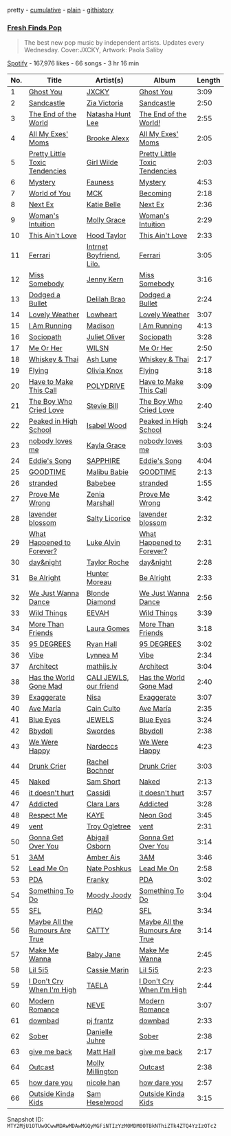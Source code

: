 pretty - [cumulative](/playlists/cumulative/37i9dQZF1DX3u9TSHqpdJC.md) - [plain](/playlists/plain/37i9dQZF1DX3u9TSHqpdJC) - [githistory](https://github.githistory.xyz/mackorone/spotify-playlist-archive/blob/main/playlists/plain/37i9dQZF1DX3u9TSHqpdJC)

### [Fresh Finds Pop](https://open.spotify.com/playlist/37i9dQZF1DX3u9TSHqpdJC)

> The best new pop music by independent artists\. Updates every Wednesday\. Cover:JXCKY, Artwork: Paola Saliby

[Spotify](https://open.spotify.com/user/spotify) - 167,976 likes - 66 songs - 3 hr 16 min

| No. | Title | Artist(s) | Album | Length |
|---|---|---|---|---|
| 1 | [Ghost You](https://open.spotify.com/track/7pDhnvTXaAdsvpytclWlZh) | [JXCKY](https://open.spotify.com/artist/6BaMvb4XicSCtYWqjXw3hV) | [Ghost You](https://open.spotify.com/album/0OUBOSEeADHrbzedRIaWCC) | 3:09 |
| 2 | [Sandcastle](https://open.spotify.com/track/0aoQatLl8N7NtLr1YPSu91) | [Zia Victoria](https://open.spotify.com/artist/2nbcrlus9x9MaFzxi8nhNE) | [Sandcastle](https://open.spotify.com/album/3zRFYJfZzLlYKICALX1kyS) | 2:50 |
| 3 | [The End of the World](https://open.spotify.com/track/0sPiprJhzkw97wt1bXxlMm) | [Natasha Hunt Lee](https://open.spotify.com/artist/6Yi69bUzuXBHyE4aWaJyRQ) | [The End of the World!](https://open.spotify.com/album/2sOAJgVkXTyNVMiz6JfwVO) | 2:55 |
| 4 | [All My Exes' Moms](https://open.spotify.com/track/3ikuDKc66w7CH9hRgc2KfX) | [Brooke Alexx](https://open.spotify.com/artist/76OGIUhWyFyKOvhRuueDa7) | [All My Exes' Moms](https://open.spotify.com/album/7D78EyeNCsv7f8fAlYLrvx) | 2:05 |
| 5 | [Pretty Little Toxic Tendencies](https://open.spotify.com/track/5DBs9x5yBOZb7LsurZM9aB) | [Girl Wilde](https://open.spotify.com/artist/3mXtJbEuxKBrOFSKIP16t2) | [Pretty Little Toxic Tendencies](https://open.spotify.com/album/5Ki8DtzEg2JqQYcchDfuNT) | 2:03 |
| 6 | [Mystery](https://open.spotify.com/track/3rxIROTLXUjdj2xp41MBCt) | [Fauness](https://open.spotify.com/artist/14nslvWjmuHwa9mEG4gGip) | [Mystery](https://open.spotify.com/album/6BJKDMnroir6WccEoib30h) | 4:53 |
| 7 | [World of You](https://open.spotify.com/track/3bQzbPfA6SB4hxtkSEvLBm) | [MCK](https://open.spotify.com/artist/4gTs9iz3O0hzMwY2U2XKS7) | [Becoming](https://open.spotify.com/album/6IfhqxXa9LGW6upcbBkzzV) | 2:18 |
| 8 | [Next Ex](https://open.spotify.com/track/5EWfxatg6wrWvNGvjsfpvb) | [Katie Belle](https://open.spotify.com/artist/7HLN8q74hfXmbPl1uMG6Uz) | [Next Ex](https://open.spotify.com/album/7H8mRQ7pwL5cSTsajNaMYX) | 2:36 |
| 9 | [Woman's Intuition](https://open.spotify.com/track/5ob35mzMNNo72Zy4XkMw3a) | [Molly Grace](https://open.spotify.com/artist/21rtlXPLkzcyDnYycn4QXH) | [Woman's Intuition](https://open.spotify.com/album/57Dbljkv1NHd9PHGWhWQmh) | 2:29 |
| 10 | [This Ain't Love](https://open.spotify.com/track/0IczCbpywu1KpAh7w4QrPc) | [Hood Taylor](https://open.spotify.com/artist/4hDzxvAmdmSeCLFwZN2Anb) | [This Ain't Love](https://open.spotify.com/album/5LO7BclebYOb4yoyNBddKf) | 2:33 |
| 11 | [Ferrari](https://open.spotify.com/track/4VPC5p5QqRMyJV4wH2lA3V) | [Intrnet Boyfriend](https://open.spotify.com/artist/1GCiZ9cSa7qDaCucd0YGpS), [Lilo.](https://open.spotify.com/artist/3PMhs64xe6htFc6SGP7jZs) | [Ferrari](https://open.spotify.com/album/0JPbpjIxyJ8NtEei75dvzf) | 3:05 |
| 12 | [Miss Somebody](https://open.spotify.com/track/0KTfW2MwKtO3kS2rIVQYXZ) | [Jenny Kern](https://open.spotify.com/artist/4SuBL2GsDPfdX1oeOUDvA0) | [Miss Somebody](https://open.spotify.com/album/1LiWDWUVFo3b9SqpsbpcoU) | 3:16 |
| 13 | [Dodged a Bullet](https://open.spotify.com/track/75o1btgNJlFm629CY6xuop) | [Delilah Brao](https://open.spotify.com/artist/5dWRkpyqnoYDNouN02NDdk) | [Dodged a Bullet](https://open.spotify.com/album/4VomBfdaxV9UshwgYqokXs) | 2:24 |
| 14 | [Lovely Weather](https://open.spotify.com/track/0bSsno2oGtfZZHSnuLZsGl) | [Lowheart](https://open.spotify.com/artist/6z9ujG6FHp0LnqmcXk586c) | [Lovely Weather](https://open.spotify.com/album/4H486vjhzhdNFu7cRWw7Ay) | 3:07 |
| 15 | [I Am Running](https://open.spotify.com/track/18aClaeCzkxIUiB82eM5jo) | [Madison](https://open.spotify.com/artist/2QsEueA30koO3IDvTgrQD2) | [I Am Running](https://open.spotify.com/album/2zSGPMJbVh6jwk1uGfMCpq) | 4:13 |
| 16 | [Sociopath](https://open.spotify.com/track/6CpFDHNMRiPk47pQeQIb0B) | [Juliet Oliver](https://open.spotify.com/artist/1QLoDhTcjhHU3EpKDVVUv0) | [Sociopath](https://open.spotify.com/album/0COrBjpdJ0RPKnXdjkuVFF) | 3:28 |
| 17 | [Me Or Her](https://open.spotify.com/track/4ZJBr569wzQGM8JJhpLqms) | [WILSN](https://open.spotify.com/artist/2ymjQZjPQe0pziQ67Y8Ncr) | [Me Or Her](https://open.spotify.com/album/4NoRqooBul0OF8yCFA6mKJ) | 2:50 |
| 18 | [Whiskey & Thai](https://open.spotify.com/track/6soYtKsgtr8aZVhoyMhPqa) | [Ash Lune](https://open.spotify.com/artist/4qGkfdK3YS6jr5oIQ0AkQI) | [Whiskey & Thai](https://open.spotify.com/album/5pfKq5Jp7n9fgLQCnXeEeJ) | 2:17 |
| 19 | [Flying](https://open.spotify.com/track/28IEay5ppQw0PtZiBAkfUK) | [Olivia Knox](https://open.spotify.com/artist/6nR3bxU4P6KV6678GbfhLk) | [Flying](https://open.spotify.com/album/6MAUGRgUwKMzw55LI6JXcQ) | 3:18 |
| 20 | [Have to Make This Call](https://open.spotify.com/track/0xLt7Ropr3G708NYIITbdq) | [POLYDRIVE](https://open.spotify.com/artist/5ZAVkQWCY01N5wj1Zfyo8k) | [Have to Make This Call](https://open.spotify.com/album/6UO7qrYhrPJtahX83LwxkJ) | 3:09 |
| 21 | [The Boy Who Cried Love](https://open.spotify.com/track/2NTX4lpTcfl4BnzzX0EHXv) | [Stevie Bill](https://open.spotify.com/artist/72TRHiF9vPzDe78D4PmHWv) | [The Boy Who Cried Love](https://open.spotify.com/album/4vfxI4Ev5DxHEGHVk2I1ZJ) | 2:40 |
| 22 | [Peaked in High School](https://open.spotify.com/track/0iuo9ILD4Wc17e3fytZxS7) | [Isabel Wood](https://open.spotify.com/artist/7Lk61C1D1ZVyyMOLsCqYBO) | [Peaked in High School](https://open.spotify.com/album/0KVApYeZKlPebizwZOxt9m) | 3:24 |
| 23 | [nobody loves me](https://open.spotify.com/track/3hPtLdxyDpXuXPzX4IMB1o) | [Kayla Grace](https://open.spotify.com/artist/12dfSc1rVtEea2qMe38v3T) | [nobody loves me](https://open.spotify.com/album/7JljDQSHufuK9PQ7pEsow9) | 3:03 |
| 24 | [Eddie's Song](https://open.spotify.com/track/6mO9n6CncvYtIcfWjFKsYH) | [SAPPHIRE](https://open.spotify.com/artist/3lszNiPaTVlTlfsGuLgX9J) | [Eddie's Song](https://open.spotify.com/album/6odEvXlFaV0iTFED7Utu3b) | 4:04 |
| 25 | [GOODTIME](https://open.spotify.com/track/0e0IxBXAVjgKoqnTLrxNL3) | [Malibu Babie](https://open.spotify.com/artist/30BzssruVp26rt8bIe6LcZ) | [GOODTIME](https://open.spotify.com/album/7jGQpd0KmBcLJ0iCw2C7VP) | 2:13 |
| 26 | [stranded](https://open.spotify.com/track/4bj5OxJnVgVjwwdtseC107) | [Babebee](https://open.spotify.com/artist/719aYkabpmAmY7DAQamb8h) | [stranded](https://open.spotify.com/album/4raW0vvACtOtLr7yS8SHBw) | 1:55 |
| 27 | [Prove Me Wrong](https://open.spotify.com/track/6KPeO8qQW8pspEUFRZIlcn) | [Zenia Marshall](https://open.spotify.com/artist/4HlESG7NB6TG0XWygNOXtu) | [Prove Me Wrong](https://open.spotify.com/album/53TzirikVEadE7olXyhihD) | 3:42 |
| 28 | [lavender blossom](https://open.spotify.com/track/5504ozM505NGOFiLPSvijC) | [Salty Licorice](https://open.spotify.com/artist/6ipya2KPF19iwpylWPCHZs) | [lavender blossom](https://open.spotify.com/album/6PIOx12CeW8YKx4cKWz7t0) | 2:32 |
| 29 | [What Happened to Forever?](https://open.spotify.com/track/6ICGj9koDOkKXNda8lEpMH) | [Luke Alvin](https://open.spotify.com/artist/484n5top8RJk6NL3mGasDc) | [What Happened to Forever?](https://open.spotify.com/album/60xOgVSjEdjBG4rfZllE03) | 2:31 |
| 30 | [day&night](https://open.spotify.com/track/5ydXHGn98Gr9sW5YMKcEkj) | [Taylor Roche](https://open.spotify.com/artist/6YwDZ1txRytZuE9Zvx5Pl0) | [day&night](https://open.spotify.com/album/6Cs7wRAZ5t3ubnRVq9orLq) | 2:28 |
| 31 | [Be Alright](https://open.spotify.com/track/5bHg9IGNlg3kc9sBbgeASE) | [Hunter Moreau](https://open.spotify.com/artist/18E7vRs277FpAIZelUzoCQ) | [Be Alright](https://open.spotify.com/album/6pVIHOBTCcdujAJiFiPSct) | 2:33 |
| 32 | [We Just Wanna Dance](https://open.spotify.com/track/0YLQuErftRnJBXfBPbpnYk) | [Blonde Diamond](https://open.spotify.com/artist/0skYMbISqV2drnQbJopK8Y) | [We Just Wanna Dance](https://open.spotify.com/album/7raU4ZiegrZtpCQjXfL5xW) | 2:56 |
| 33 | [Wild Things](https://open.spotify.com/track/23IorJ28ZIRUI7VpKCaTSV) | [EEVAH](https://open.spotify.com/artist/3yJNIN3Ih9pFuG4cgfzCRL) | [Wild Things](https://open.spotify.com/album/1GgOyUSPYBz9682lLJWBWj) | 3:39 |
| 34 | [More Than Friends](https://open.spotify.com/track/7rGd1xAX5A7fz5NDhgIq6X) | [Laura Gomes](https://open.spotify.com/artist/4otLEIeqdTrM0mgj9oPobm) | [More Than Friends](https://open.spotify.com/album/4Gz11cvWtWUZSVfHhaYY9T) | 3:18 |
| 35 | [95 DEGREES](https://open.spotify.com/track/55BJoJzQuogFLeqihumlm9) | [Ryan Hall](https://open.spotify.com/artist/22bvUzi8MgkpSKBWGB2vTJ) | [95 DEGREES](https://open.spotify.com/album/3RyBiLA0PeYZvz8IGU5ffO) | 3:02 |
| 36 | [Vibe](https://open.spotify.com/track/3BV2uhqrUnHif4ZFI5l8Np) | [Lynnea M](https://open.spotify.com/artist/7J7EDOozhFLfRmCI0H8Ubm) | [Vibe](https://open.spotify.com/album/5lg6gTticE7LQBi3EFxXhA) | 2:34 |
| 37 | [Architect](https://open.spotify.com/track/4cshL9bJESsW1PlqPeBgTw) | [mathijs.iv](https://open.spotify.com/artist/1qtwdqUmc8Nnza2PcPSlSu) | [Architect](https://open.spotify.com/album/7JR4EkR8kGsQSpDm3xWh5k) | 3:04 |
| 38 | [Has the World Gone Mad](https://open.spotify.com/track/1Byb47TY2yNjZQri84hiop) | [CALI JEWLS](https://open.spotify.com/artist/0iDbrXm29WpIVqxhWaVzlH), [our friend](https://open.spotify.com/artist/3Wn5WSIecpmN1b6yl00d5O) | [Has the World Gone Mad](https://open.spotify.com/album/0Xbm0BSROIMNi2RhTNv0AG) | 2:40 |
| 39 | [Exaggerate](https://open.spotify.com/track/4hSIU2iqbqEjgBmRPxgwrp) | [Nisa](https://open.spotify.com/artist/3cf8QHwv8n1hNiiUaJBEeV) | [Exaggerate](https://open.spotify.com/album/49ep6v2LooAaZPa44bClBl) | 3:07 |
| 40 | [Ave María](https://open.spotify.com/track/3YfTTnfcAcDwjqp75gYjJL) | [Cain Culto](https://open.spotify.com/artist/7IFepbBZvGSOYFzTk5Shub) | [Ave María](https://open.spotify.com/album/0u8grY1vLnusOmAck30qn6) | 2:35 |
| 41 | [Blue Eyes](https://open.spotify.com/track/13LBez2L5eGKLuoWHyx8V2) | [JEWELS](https://open.spotify.com/artist/2puIo7Zz69PUcZbbQ5axLb) | [Blue Eyes](https://open.spotify.com/album/3wh2oQMi6XahXjqO9ERILp) | 3:24 |
| 42 | [Bbydoll](https://open.spotify.com/track/6icAGoPC9WT1yQYCm9llLb) | [Swordes](https://open.spotify.com/artist/7uMvaQWf3NvJ0sxnKhhWkb) | [Bbydoll](https://open.spotify.com/album/1TMq136QwGdMxvVN23MLOs) | 2:38 |
| 43 | [We Were Happy](https://open.spotify.com/track/76Yihe2lirW8tQyEL5z0lE) | [Nardeccs](https://open.spotify.com/artist/74nG9D3t3DVqtGjkCBc5cR) | [We Were Happy](https://open.spotify.com/album/3xVHRG63cyad5JznT2AxfJ) | 4:23 |
| 44 | [Drunk Crier](https://open.spotify.com/track/4wFg10eSPhxvxxJZUnYS2r) | [Rachel Bochner](https://open.spotify.com/artist/6AdwNKE3DsPrlNNCIzdZXz) | [Drunk Crier](https://open.spotify.com/album/2X0SwsSYdLgLwVQezibdyx) | 3:03 |
| 45 | [Naked](https://open.spotify.com/track/7bI5GpjLRkil6k42fuFfAH) | [Sam Short](https://open.spotify.com/artist/0lhNnj2stuzFCs8ihzu0mz) | [Naked](https://open.spotify.com/album/5ShHPBnTeucExVbL6ccqXj) | 2:13 |
| 46 | [it doesn't hurt](https://open.spotify.com/track/609iYIv9754sBYh3cytlqG) | [Cassidi](https://open.spotify.com/artist/3hHnYAexHQ3wYGYno6LArK) | [it doesn't hurt](https://open.spotify.com/album/4Nnfxnk72qDvZPWywrQYhK) | 3:57 |
| 47 | [Addicted](https://open.spotify.com/track/1R6PprhDIUmcbmobAihetx) | [Clara Lars](https://open.spotify.com/artist/49JmAjGLpf6BkXCvvLC2kY) | [Addicted](https://open.spotify.com/album/4xgOmTIBT7xg21lkBzUiMa) | 3:28 |
| 48 | [Respect Me](https://open.spotify.com/track/1wlOtAKANbQbCOqVrEWFfu) | [KAYE](https://open.spotify.com/artist/6xtWwGjr7pWga4C7xiG29M) | [Neon God](https://open.spotify.com/album/10zUxDI6PILPIufjzdniXy) | 3:45 |
| 49 | [vent](https://open.spotify.com/track/4fvsrtA2vCNTlfT3wHlxJ7) | [Troy Ogletree](https://open.spotify.com/artist/4bfmahiXCtliOatKTQe0Vt) | [vent](https://open.spotify.com/album/5h90kCMnNxDUOsrP2JM7yr) | 2:31 |
| 50 | [Gonna Get Over You](https://open.spotify.com/track/46xiqS8blL06iuufHUnNOC) | [Abigail Osborn](https://open.spotify.com/artist/5gv5fvzy1TWJmDj7jyMiLO) | [Gonna Get Over You](https://open.spotify.com/album/4Dm82oqd0MJ1nWiruKKpOq) | 3:14 |
| 51 | [3AM](https://open.spotify.com/track/5cETeA9Fi1wyPXcWRjLlaE) | [Amber Ais](https://open.spotify.com/artist/3vPpiUL0ow9hQfhDMyGxle) | [3AM](https://open.spotify.com/album/1HAOlIxcReAfHXyXk94QnJ) | 3:46 |
| 52 | [Lead Me On](https://open.spotify.com/track/193bxBTqeBCowixGZRbuYf) | [Nate Poshkus](https://open.spotify.com/artist/1iS1DwdPSG8vOsl967KsMg) | [Lead Me On](https://open.spotify.com/album/4DrAm1TxMIsldiEoImRN1t) | 2:58 |
| 53 | [PDA](https://open.spotify.com/track/2p4b5rDiiGZyiSiLo6RPkB) | [Franky](https://open.spotify.com/artist/2pcPNkJ8zVDA2SBDeHW0gW) | [PDA](https://open.spotify.com/album/4BkL6XR15aQOvDcpyPdWkF) | 3:02 |
| 54 | [Something To Do](https://open.spotify.com/track/2u0KvopVcRlv254P7vkIAN) | [Moody Joody](https://open.spotify.com/artist/0ndpuECxVStTsHhzq4Euxz) | [Something To Do](https://open.spotify.com/album/0XJLMD9RzyHthbjvknBb1Q) | 3:04 |
| 55 | [SFL](https://open.spotify.com/track/5iliOfNJD3TWtuwpZlXQgs) | [PIAO](https://open.spotify.com/artist/3WRVVRVjdDenvXlJgs2WXb) | [SFL](https://open.spotify.com/album/6S7LTKEPEteXOX4avpmRZ3) | 3:34 |
| 56 | [Maybe All the Rumours Are True](https://open.spotify.com/track/5TOypkLxV6SDEIePb7lvox) | [CATTY](https://open.spotify.com/artist/0SAfVY2Qy5TbA3mreZfHyf) | [Maybe All the Rumours Are True](https://open.spotify.com/album/5bzK7vxzep2qDCOUxvXwAr) | 3:14 |
| 57 | [Make Me Wanna](https://open.spotify.com/track/1LcoGvOnn5XhD016aeDELU) | [Baby Jane](https://open.spotify.com/artist/3scHMUcB85BflinC8FclbI) | [Make Me Wanna](https://open.spotify.com/album/0SbucIFxuOANgxW33sMluo) | 2:45 |
| 58 | [Lil 5i5](https://open.spotify.com/track/0JICfGZ5v3CHoUwFz9Cl6W) | [Cassie Marin](https://open.spotify.com/artist/1zrtALLG8cavle3fFQ0dFH) | [Lil 5i5](https://open.spotify.com/album/2urovRRxrCSC1jHpmTaCPG) | 2:23 |
| 59 | [I Don't Cry When I'm High](https://open.spotify.com/track/3HIgZczBhbuSBLEkolSNk2) | [TAELA](https://open.spotify.com/artist/0UpJN0IU36gOyMJLHYHTYq) | [I Don't Cry When I'm High](https://open.spotify.com/album/0kIKiBWuyajSSjoGxL7PhU) | 2:44 |
| 60 | [Modern Romance](https://open.spotify.com/track/4iyoc9ozU2Y5fxhAz2ts6w) | [NEVE](https://open.spotify.com/artist/2sZ1bsMMDGUvXBvihXLZn2) | [Modern Romance](https://open.spotify.com/album/1H8ch47Av2DVifJl9si47z) | 3:07 |
| 61 | [downbad](https://open.spotify.com/track/6AvBCzO8LUh0MFLLoEDuBO) | [pj frantz](https://open.spotify.com/artist/1lhIL1YVgF6X1I8IMluKZi) | [downbad](https://open.spotify.com/album/1MBbmnRrnpmYxIiyDPVe6p) | 2:33 |
| 62 | [Sober](https://open.spotify.com/track/4KcFT4tl4txVBUvzoFlhoa) | [Danielle Juhre](https://open.spotify.com/artist/6nMfhzwvdyr40WdeOv4ewg) | [Sober](https://open.spotify.com/album/2mbVpMfGZvVqB24RJg6trr) | 2:38 |
| 63 | [give me back](https://open.spotify.com/track/1if48fiASdlxNzdQYHIzqm) | [Matt Hall](https://open.spotify.com/artist/0T7K16td62laqeZKtTyv4e) | [give me back](https://open.spotify.com/album/47umtZyyEuGpngw0h5a5o1) | 2:17 |
| 64 | [Outcast](https://open.spotify.com/track/7J7jXNuZBBolRwQ5JLgnND) | [Molly Millington](https://open.spotify.com/artist/52GBEgAVGUOB8bXQQ4s9aF) | [Outcast](https://open.spotify.com/album/4sxHSccy3vy6eSYo05o68L) | 2:38 |
| 65 | [how dare you](https://open.spotify.com/track/0f7h8DgzukjvZdOuhkpJXS) | [nicole han](https://open.spotify.com/artist/3BCI0hT1HB17RXz58Q3u7C) | [how dare you](https://open.spotify.com/album/4566kk0rsYdfQwpQNXviNv) | 2:57 |
| 66 | [Outside Kinda Kids](https://open.spotify.com/track/1JEVnEFTbHCRbOkoWlYimI) | [Sam Heselwood](https://open.spotify.com/artist/3NWsg1qe0HyufJEhf1KoI6) | [Outside Kinda Kids](https://open.spotify.com/album/3AhDmGnoaRBKn2IMpUvrji) | 3:15 |

Snapshot ID: `MTY2MjU1OTUwOCwwMDAwMDAwMGQyMGFiNTIzYzM0MDM0OTBkNThiZTk4ZTQ4YzIzOTc2`
